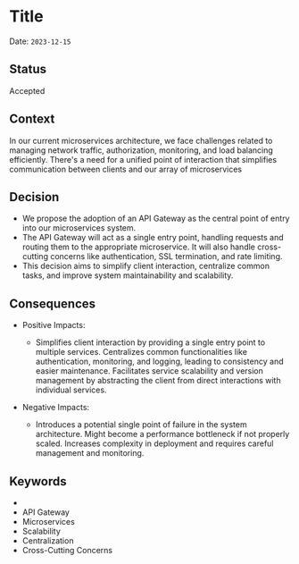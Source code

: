 # Title

Date: `2023-12-15`

## Status

Accepted 

## Context

In our current microservices architecture, we face challenges related to managing network traffic, authorization, monitoring, and load balancing efficiently.
There's a need for a unified point of interaction that simplifies communication between clients and our array of microservices
## Decision

- We propose the adoption of an API Gateway as the central point of entry into our microservices system.
- The API Gateway will act as a single entry point, handling requests and routing them to the appropriate microservice. It will also handle cross-cutting concerns like authentication, SSL termination, and rate limiting.
- This decision aims to simplify client interaction, centralize common tasks, and improve system maintainability and scalability.

## Consequences

- Positive Impacts:

  - Simplifies client interaction by providing a single entry point to multiple services.
  Centralizes common functionalities like authentication, monitoring, and logging, leading to consistency and easier maintenance.
  Facilitates service scalability and version management by abstracting the client from direct interactions with individual services.

- Negative Impacts:

  - Introduces a potential single point of failure in the system architecture.
  Might become a performance bottleneck if not properly scaled.
  Increases complexity in deployment and requires careful management and monitoring.

## Keywords
- 
- API Gateway
- Microservices
- Scalability
- Centralization
- Cross-Cutting Concerns
